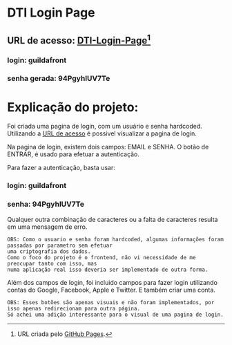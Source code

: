# DTI Login Page


## URL de acesso:  [DTI-Login-Page](https://apenasliana.github.io/DTI-login-page/)[^1]

### login: guildafront
### senha gerada: 94PgyhlUV7Te




# Explicação do projeto:

Foi criada uma pagina de login, com um usuário e senha hardcoded.
Utilizando a [URL de acesso](https://apenasliana.github.io/DTI-login-page/) é possivel visualizar a pagina de login.

Na pagina de login, existem dois campos: EMAIL e SENHA. O botão de ENTRAR, é usado para efetuar a autenticação.


Para fazer a autenticação, basta usar:
### login: guildafront
### senha: 94PgyhlUV7Te

Qualquer outra combinação de caracteres ou a falta de caracteres resulta em uma mensagem de erro.



    
    OBS: Como o usuario e senha foram hardcoded, algumas informações foram passadas por parametro sem efetuar 
    uma criptografia dos dados.
    Como o foco do projeto é o frontend, não vi necessidade de me preocupar tanto com isso, mas 
    numa aplicação real isso deveria ser implementado de outra forma.



Além dos campos de login, foi incluido campos para fazer login utilizando contas do Google, Facebook, Apple e Twitter. E também criar uma conta. 
    
    
    OBS: Esses botões são apenas visuais e não foram implementados, por isso apenas redirecionam para outra página. 
    Só achei uma adição interessante para o visual de uma pagina de login.




[^1]: URL criada pelo [GitHub Pages](https://pages.github.com/).
